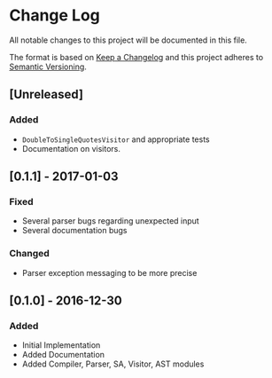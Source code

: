 # Change Log
All notable changes to this project will be documented in this file.

The format is based on [Keep a Changelog](http://keepachangelog.com/)
and this project adheres to [Semantic Versioning](http://semver.org/).

## [Unreleased]
### Added

- `DoubleToSingleQuotesVisitor` and appropriate tests
- Documentation on visitors.

## [0.1.1] - 2017-01-03
### Fixed

- Several parser bugs regarding unexpected input
- Several documentation bugs

### Changed

- Parser exception messaging to be more precise

## [0.1.0] - 2016-12-30
### Added

- Initial Implementation
- Added Documentation
- Added Compiler, Parser, SA, Visitor, AST modules
